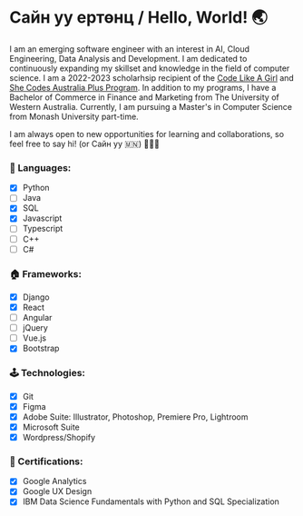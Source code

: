 # Сайн уу ертөнц / Hello, World! 🌏

I am an emerging software engineer with an interest in AI, Cloud Engineering, Data Analysis and Development. I am dedicated to continuously expanding my skillset and knowledge in the field of computer science. I am a 2022-2023 scholarhsip recipient of the [Code Like A Girl](https://www.codelikeagirl.com/) and [She Codes Australia Plus Program](https://shecodes.com.au/blog/introducing-the-she-codes-plus-cohort-for-perth-2022-2023/). In addition to my programs, I have a Bachelor of Commerce in Finance and Marketing from The University of Western Australia. Currently, I am pursuing a Master's in Computer Science from Monash University part-time.

I am always open to new opportunities for learning and collaborations, so feel free to say hi! (or Сайн уу 🇲🇳) 🙋🏼‍♀️

### 🐍 Languages:
- [x] Python
- [ ] Java
- [x] SQL
- [x] Javascript
- [ ] Typescript
- [ ] C++
- [ ] C#

### 🏠 Frameworks: 
- [x] Django
- [x] React
- [ ] Angular
- [ ] jQuery
- [ ] Vue.js
- [x] Bootstrap

### 🕹️ Technologies:
- [x] Git
- [x] Figma
- [x] Adobe Suite: Illustrator, Photoshop, Premiere Pro, Lightroom
- [x] Microsoft Suite
- [x] Wordpress/Shopify

### 📄 Certifications:
- [x] Google Analytics 
- [x] Google UX Design
- [x] IBM Data Science Fundamentals with Python and SQL Specialization

